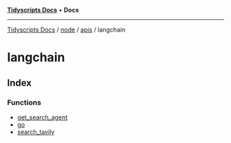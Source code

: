 [**Tidyscripts Docs**](../../../../../../README.md) • **Docs**

***

[Tidyscripts Docs](../../../../../../globals.md) / [node](../../../../README.md) / [apis](../../README.md) / langchain

# langchain

## Index

### Functions

- [get\_search\_agent](functions/get_search_agent.md)
- [go](functions/go.md)
- [search\_tavily](functions/search_tavily.md)
